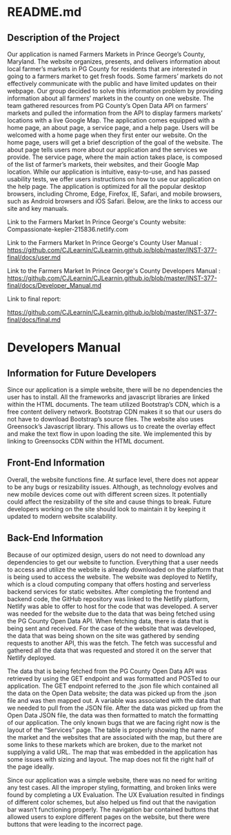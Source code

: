 <h1>README.md </h1>


<h2>Description of the Project</h2>  
	Our application is named Farmers Markets in Prince George’s County, Maryland. The website organizes, presents, and delivers information about local farmer’s markets in PG County for residents that are interested in going to a farmers market to get fresh foods. Some farmers’ markets do not effectively communicate with the public and have limited updates on their webpage. Our group decided to solve this information problem by providing information about all farmers’ markets in the county on one website.  
The team gathered resources from PG County’s Open Data API on farmers’ markets and pulled the information from the API to display farmers markets’ locations with a live Google Map. The application comes equipped with a home page, an about page, a service page, and a help page. Users will be welcomed with a home page when they first enter our website. On the home page, users will get a brief description of the goal of the website. The about page tells users more about our application and the services we provide. The service page, where the main action takes place, is composed of the list of farmer’s markets, their websites, and their Google Map location. While our application is intuitive, easy-to-use,  and has passed usability tests, we offer users instructions on how to use our application on the help page. The application is optimized for all the popular desktop browsers, including Chrome, Edge, Firefox, IE, Safari, and mobile browsers, such as Android browsers and iOS Safari. Below, are the links to access our site and key manuals. 

Link to the Farmers Market In Prince George's County website: 
Compassionate-kepler-215836.netlify.com

Link to the Farmers Market In Prince George's County User Manual :
https://github.com/CJLearnin/CJLearnin.github.io/blob/master/INST-377-final/docs/user.md

Link to the Farmers Market In Prince George's County Developers Manual :
https://github.com/CJLearnin/CJLearnin.github.io/blob/master/INST-377-final/docs/Developer_Manual.md

Link to final report:

https://github.com/CJLearnin/CJLearnin.github.io/blob/master/INST-377-final/docs/final.md

<h1> Developers Manual </h1>

<h2> Information for Future Developers </h2>

Since our application is a simple website, there will be no dependencies the user has to install. All the frameworks and javascript libraries are linked within the HTML documents. The team utilized Bootstrap’s CDN, which is a free content delivery network. Bootstrap CDN makes it so that our users do not have to download Bootstrap’s source files. The website also uses Greensock’s Javascript library. This allows us to create the overlay effect and make the text flow in upon loading the site. We implemented this by linking to Greensocks CDN within the HTML document.
 
<h2> Front-End Information </h2>
Overall, the website functions fine. At surface level, there does not appear to be any bugs or resizability issues. Although, as technology evolves and new mobile devices come out with different screen sizes. It potentially could affect the resizability of the site and cause things to break. Future developers working on the site should look to maintain it by keeping it updated to modern website scalability.

<h2> Back-End Information </h2>
Because of our optimized design, users do not need to download any dependencies to get our website to function. Everything that a user needs to access and utilize the website is already downloaded on the platform that is being used to access the website. The website was deployed to Netlify, which is a cloud computing company that offers hosting and serverless backend services for static websites. After completing the frontend and backend code, the GitHub repository was linked to the Netlify platform, Netlify was able to offer to host for the code that was developed. A server was needed for the website due to the data that was being fetched using the PG County Open Data API. When fetching data, there is data that is being sent and received. For the case of the website that was developed, the data that was being shown on the site was gathered by sending requests to another API, this was the fetch. The fetch was successful and gathered all the data that was requested and stored it on the server that Netlify deployed. 

The data that is being fetched from the PG County Open Data API was retrieved by using the GET endpoint and was formatted and POSTed to our application. The GET endpoint referred to the .json file which contained all the data on the Open Data website; the data was picked up from the .json file and was then mapped out. A variable was associated with the data that we needed to pull from the JSON file. After the data was picked up from the Open Data JSON file, the data was then formatted to match the formatting of our application. The only known bugs that we are facing right now is the layout of the “Services” page. The table is properly showing the name of the market and the websites that are associated with the map, but there are some links to these markets which are broken, due to the market not supplying a valid URL. The map that was embedded in the application has some issues with sizing and layout. The map does not fit the right half of the page ideally. 

Since our application was a simple website, there was no need for writing any test cases. All the improper styling, formatting, and broken links were found by completing a UX Evaluation. The UX Evaluation resulted in findings of different color schemes, but also helped us find out that the navigation bar wasn’t functioning properly. The navigation bar contained buttons that allowed users to explore different pages on the website, but there were buttons that were leading to the incorrect page.
